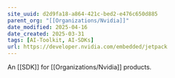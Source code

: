 ```yaml
---
site_uuid: d2d9fa18-a864-421c-bed2-e476c650d885
parent_org: "[[Organizations/Nvidia]]"
date_modified: 2025-04-16
date_created: 2025-03-31
tags: [AI-Toolkit, AI-SDKs]
url: https://developer.nvidia.com/embedded/jetpack
---
```






























































An [[SDK]] for [[Organizations/Nvidia]] products.

